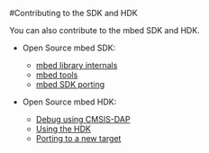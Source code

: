 #Contributing to the SDK and HDK

You can also contribute to the mbed SDK and HDK.

* Open Source mbed SDK:
	* [mbed library internals](/3_Adv_Dev/6_Lib_Internals/)
	* [mbed tools](/3_Adv_Dev/7_Tools/)
	* [mbed SDK porting](/3_Adv_Dev/8_SDK_Porting/)

* Open Source mbed HDK:
	* [Debug using CMSIS-DAP](/2_Dev_Fun/4_CMSIS/)
	* [Using the HDK](/2_Dev_Fun/4_HDK/)
	* [Porting to a new target](/2_Dev_Fun/9_Interface_Firmware/)
